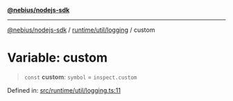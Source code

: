 [**@nebius/nodejs-sdk**](../../../../README.md)

***

[@nebius/nodejs-sdk](../../../../README.md) / [runtime/util/logging](../README.md) / custom

# Variable: custom

> `const` **custom**: `symbol` = `inspect.custom`

Defined in: [src/runtime/util/logging.ts:11](https://github.com/nebius/nodejs-sdk/blob/a37d220b2851e3bf0d396cb03828d544f584df45/src/runtime/util/logging.ts#L11)
